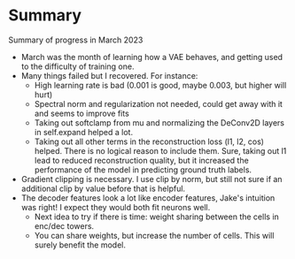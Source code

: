 Summary
===============================

Summary of progress in March 2023

- March was the month of learning how a VAE behaves, and getting used to the difficulty of training one.
- Many things failed but I recovered. For instance:
    - High learning rate is bad (0.001 is good, maybe 0.003, but higher will hurt)
    - Spectral norm and regularization not needed, could get away with it and seems to improve fits
    - Taking out softclamp from mu and normalizing the DeConv2D layers in self.expand helped a lot.
    - Taking out all other terms in the reconstruction loss (l1, l2, cos) helped. There is no logical reason to include them. Sure, taking out l1 lead to reduced reconstruction quality, but it increased the performance of the model in predicting ground truth labels.
- Gradient clipping is necessary. I use clip by norm, but still not sure if an additional clip by value before that is helpful.
- The decoder features look a lot like encoder features, Jake's intuition was right! I expect they would both fit neurons well.
    - Next idea to try if there is time: weight sharing between the cells in enc/dec towers.
    - You can share weights, but increase the number of cells. This will surely benefit the model.